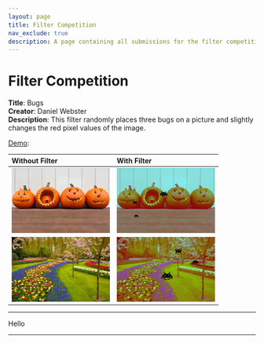 ```yaml
---
layout: page
title: Filter Competition
nav_exclude: true
description: A page containing all submissions for the filter competition.
---
```


# Filter Competition

**Title**: Bugs <br /> 
**Creator**: Daniel Webster <br /> 
**Description**: This filter randomly places three bugs on a picture and slightly changes the red pixel values of the image. <br /> 


<u>Demo</u>: <br /> 

| Without Filter | With Filter |
|:-------------|:------------------|
| <img src="/assets/images/filter1-1a.jpg" alt="drawing" width="200"/> | <img src="/assets/images/filter1-1b.jpg" alt="drawing" width="200"/> |
| <img src="/assets/images/filter1-2a.jpg" alt="drawing" width="200"/> | <img src="/assets/images/filter1-2b.jpg" alt="drawing" width="200"/> |

<hr>

Hello

<hr>
